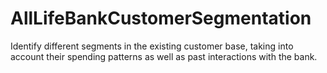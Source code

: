 # AllLifeBankCustomerSegmentation
Identify different segments in the existing customer base, taking into account their spending patterns as well as past interactions with the bank.
